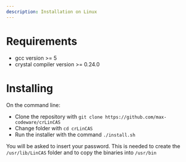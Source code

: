 ```yaml
---
description: Installation on Linux
---
```


# Requirements

  * gcc version >= 5
  * crystal compiler version >= 0.24.0
  
# Installing

On the command line:

  * Clone the repository with `git clone https://github.com/max-codeware/crLinCAS`
  * Change folder with `cd crLinCAS`
  * Run the installer with the command `./install.sh`
  
You will be asked to insert your password. This is needed to create the `/usr/lib/LinCAS` folder and to copy the binaries into `/usr/bin`
